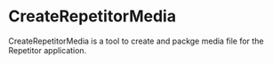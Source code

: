 CreateRepetitorMedia
====================

CreateRepetitorMedia is a tool to create and packge media file for the Repetitor application.